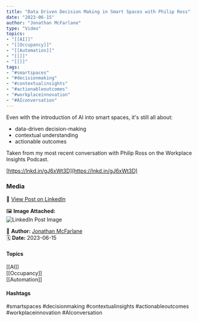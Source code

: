 ```yaml
---
title: "Data Driven Decision Making in Smart Spaces with Philip Ross"  
date: "2023-06-15"  
author: "Jonathan McFarlane"  
type: "Video"  
topics:  
- "[[AI]]"  
- "[[Occupancy]]"  
- "[[Automation]]"  
- "[[]]"  
- "[[]]"  
tags:  
- "#smartspaces"  
- "#decisionmaking"  
- "#contextualinsights"  
- "#actionableoutcomes"  
- "#workplaceinnovation"  
- "#AIconversation" 
---
```

Even with the introduction of AI into smart spaces, it's still all about:

- data-driven decision-making  
- contextual understanding  
- actionable outcomes

Taken from my most recent conversation with Philip Ross on the Workplace Insights Podcast.

[https://lnkd.in/gJ6xWt3D](https://lnkd.in/gJ6xWt3D)

### Media

🔗 [View Post on LinkedIn](https://www.linkedin.com/feed/update/urn:li:activity:7075245593798856704)  
  
🖼 **Image Attached:**  
![LinkedIn Post Image](https://media.licdn.com/dms/image/v2/D5605AQG0miRjGp0g-g/videocover-high/videocover-high/0/1686717420383?e=1742263200&v=beta&t=9dYGKclMpyaPjfv3gQhog-ZxLOA8fTCUUmxiJ8uaaDU)  
  
👤 **Author:** [Jonathan McFarlane](https://www.linkedin.com/in/jonathanmcfarlane/)  
🗓️ **Date:** 2023-06-15

#### Topics

[[AI]]  
[[Occupancy]]  
[[Automation]]  

#### Hashtags

#smartspaces #decisionmaking #contextualinsights #actionableoutcomes #workplaceinnovation #AIconversation
